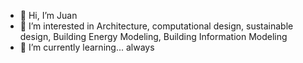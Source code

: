 - 👋 Hi, I’m Juan
- 👀 I’m interested in Architecture, computational design, sustainable design, Building Energy Modeling, Building Information Modeling
- 🌱 I’m currently learning... always

<!---
jptrujillol/jptrujillol is a ✨ special ✨ repository because its `README.md` (this file) appears on your GitHub profile.
You can click the Preview link to take a look at your changes.
--->
